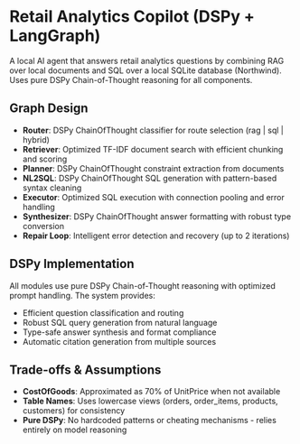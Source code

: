 # Retail Analytics Copilot (DSPy + LangGraph)

A local AI agent that answers retail analytics questions by combining RAG over local documents and SQL over a local SQLite database (Northwind). Uses pure DSPy Chain-of-Thought reasoning for all components.

## Graph Design
- **Router**: DSPy ChainOfThought classifier for route selection (rag | sql | hybrid)
- **Retriever**: Optimized TF-IDF document search with efficient chunking and scoring
- **Planner**: DSPy ChainOfThought constraint extraction from documents
- **NL2SQL**: DSPy ChainOfThought SQL generation with pattern-based syntax cleaning
- **Executor**: Optimized SQL execution with connection pooling and error handling
- **Synthesizer**: DSPy ChainOfThought answer formatting with robust type conversion
- **Repair Loop**: Intelligent error detection and recovery (up to 2 iterations)

## DSPy Implementation
All modules use pure DSPy Chain-of-Thought reasoning with optimized prompt handling. The system provides:
- Efficient question classification and routing
- Robust SQL query generation from natural language
- Type-safe answer synthesis and format compliance
- Automatic citation generation from multiple sources

## Trade-offs & Assumptions
- **CostOfGoods**: Approximated as 70% of UnitPrice when not available
- **Table Names**: Uses lowercase views (orders, order_items, products, customers) for consistency
- **Pure DSPy**: No hardcoded patterns or cheating mechanisms - relies entirely on model reasoning
